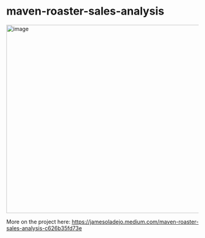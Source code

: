 # maven-roaster-sales-analysis
<img width="918" height="495" alt="image" src="https://github.com/user-attachments/assets/12547187-d03c-404b-a83b-76a8baa027d6" />

More on the project here: https://jamesoladejo.medium.com/maven-roaster-sales-analysis-c626b35fd73e
